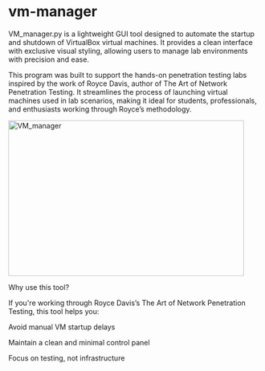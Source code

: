 # vm-manager
VM_manager.py is a lightweight GUI tool designed to automate the startup and shutdown of VirtualBox
virtual machines. It provides a clean interface with exclusive visual styling, allowing users to manage 
lab environments with precision and ease.

This program was built to support the hands-on penetration testing labs inspired by the work of Royce Davis,
author of The Art of Network Penetration Testing. It streamlines the process of launching virtual machines 
used in lab scenarios, making it ideal for students, professionals, and enthusiasts working through Royce’s methodology.

<img width="469" height="310" alt="VM_manager" src="https://github.com/user-attachments/assets/1f2e62c4-fa21-4d5f-9ae2-314ba5fdeee6" />

Why use this tool?

If you're working through Royce Davis’s The Art of Network Penetration Testing, this tool helps you:

Avoid manual VM startup delays

Maintain a clean and minimal control panel

Focus on testing, not infrastructure
